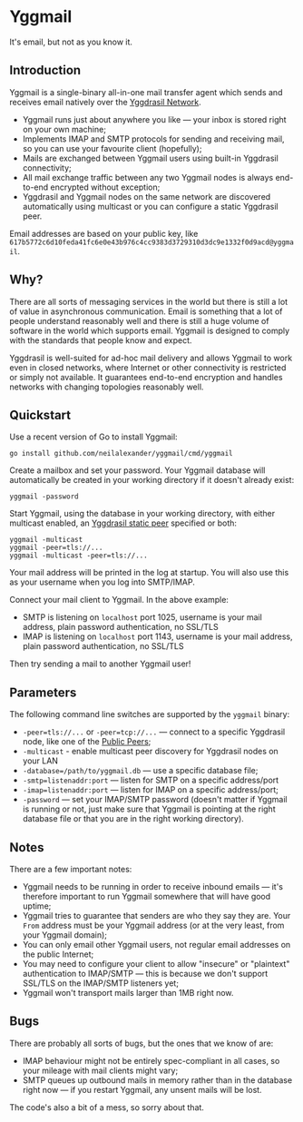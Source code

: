 # Yggmail

It's email, but not as you know it.

## Introduction

Yggmail is a single-binary all-in-one mail transfer agent which sends and receives email natively over the [Yggdrasil Network](https://yggdrasil-network.github.io/).

* Yggmail runs just about anywhere you like — your inbox is stored right on your own machine;
* Implements IMAP and SMTP protocols for sending and receiving mail, so you can use your favourite client (hopefully);
* Mails are exchanged between Yggmail users using built-in Yggdrasil connectivity;
* All mail exchange traffic between any two Yggmail nodes is always end-to-end encrypted without exception;
* Yggdrasil and Yggmail nodes on the same network are discovered automatically using multicast or you can configure a static Yggdrasil peer.

Email addresses are based on your public key, like `617b5772c6d10feda41fc6e0e43b976c4cc9383d3729310d3dc9e1332f0d9acd@yggmail`. 

## Why?

There are all sorts of messaging services in the world but there is still a lot of value in asynchronous communication. Email is something that a lot of people understand reasonably well and there is still a huge volume of software in the world which supports email. Yggmail is designed to comply with the standards that people know and expect.

Yggdrasil is well-suited for ad-hoc mail delivery and allows Yggmail to work even in closed networks, where Internet or other connectivity is restricted or simply not available. It guarantees end-to-end encryption and handles networks with changing topologies reasonably well. 

## Quickstart

Use a recent version of Go to install Yggmail:

```
go install github.com/neilalexander/yggmail/cmd/yggmail
```

Create a mailbox and set your password. Your Yggmail database will automatically be created in your working directory if it doesn't already exist:
```
yggmail -password
```

Start Yggmail, using the database in your working directory, with either multicast enabled, an [Yggdrasil static peer](https://publicpeers.neilalexander.dev/) specified or both:
```
yggmail -multicast
yggmail -peer=tls://...
yggmail -multicast -peer=tls://...
```

Your mail address will be printed in the log at startup. You will also use this as your username when you log into SMTP/IMAP.

Connect your mail client to Yggmail. In the above example:

* SMTP is listening on `localhost` port 1025, username is your mail address, plain password authentication, no SSL/TLS
* IMAP is listening on `localhost` port 1143, username is your mail address, plain password authentication, no SSL/TLS

Then try sending a mail to another Yggmail user!

## Parameters

The following command line switches are supported by the `yggmail` binary:

* `-peer=tls://...` or `-peer=tcp://...` — connect to a specific Yggdrasil node, like one of the [Public Peers](https://publicpeers.neilalexander.dev/);
* `-multicast` - enable multicast peer discovery for Yggdrasil nodes on your LAN
* `-database=/path/to/yggmail.db` — use a specific database file;
* `-smtp=listenaddr:port` — listen for SMTP on a specific address/port
* `-imap=listenaddr:port` — listen for IMAP on a specific address/port;
* `-password` — set your IMAP/SMTP password (doesn't matter if Yggmail is running or not, just make sure that Yggmail is pointing at the right database file or that you are in the right working directory).

## Notes

There are a few important notes:

* Yggmail needs to be running in order to receive inbound emails — it's therefore important to run Yggmail somewhere that will have good uptime;
* Yggmail tries to guarantee that senders are who they say they are. Your `From` address must be your Yggmail address (or at the very least, from your Yggmail domain);
* You can only email other Yggmail users, not regular email addresses on the public Internet;
* You may need to configure your client to allow "insecure" or "plaintext" authentication to IMAP/SMTP — this is because we don't support SSL/TLS on the IMAP/SMTP listeners yet;
* Yggmail won't transport mails larger than 1MB right now.

## Bugs

There are probably all sorts of bugs, but the ones that we know of are:

* IMAP behaviour might not be entirely spec-compliant in all cases, so your mileage with mail clients might vary;
* SMTP queues up outbound mails in memory rather than in the database right now — if you restart Yggmail, any unsent mails will be lost.

The code's also a bit of a mess, so sorry about that.

